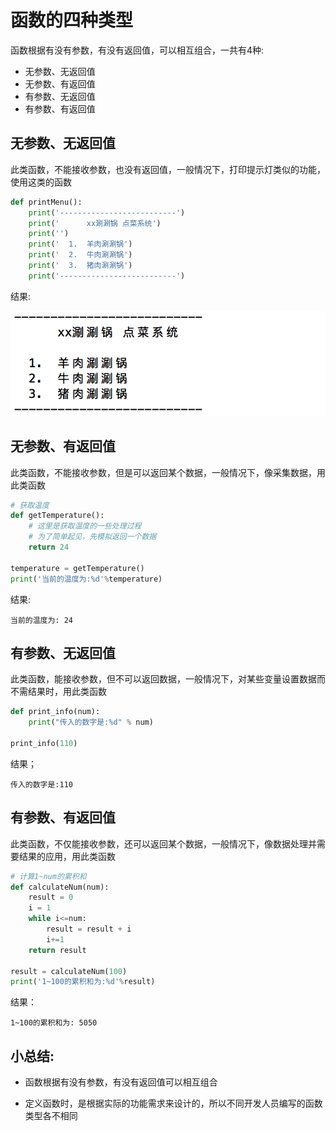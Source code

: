 # 函数的四种类型

函数根据有没有参数，有没有返回值，可以相互组合，一共有4种:
- 无参数、无返回值
- 无参数、有返回值
- 有参数、无返回值
- 有参数、有返回值

## 无参数、无返回值

此类函数，不能接收参数，也没有返回值，一般情况下，打印提示灯类似的功能，使用这类的函数

```python
def printMenu():
    print('--------------------------')
    print('      xx涮涮锅 点菜系统')
    print('')
    print('  1.  羊肉涮涮锅')
    print('  2.  牛肉涮涮锅')
    print('  3.  猪肉涮涮锅')
    print('--------------------------')
```
结果:

![](images/无参无返回.png)

## 无参数、有返回值
此类函数，不能接收参数，但是可以返回某个数据，一般情况下，像采集数据，用此类函数

```python
# 获取温度
def getTemperature():
    # 这里是获取温度的一些处理过程
    # 为了简单起见，先模拟返回一个数据
    return 24

temperature = getTemperature()
print('当前的温度为:%d'%temperature)
```
结果:
```
当前的温度为: 24
```

## 有参数、无返回值
此类函数，能接收参数，但不可以返回数据，一般情况下，对某些变量设置数据而不需结果时，用此类函数
```python
def print_info(num):
    print("传入的数字是:%d" % num)

print_info(110)
```
结果；
```
传入的数字是:110
```

## 有参数、有返回值
此类函数，不仅能接收参数，还可以返回某个数据，一般情况下，像数据处理并需要结果的应用，用此类函数
```python
# 计算1~num的累积和
def calculateNum(num):
    result = 0
    i = 1
    while i<=num:
        result = result + i
        i+=1
    return result

result = calculateNum(100)
print('1~100的累积和为:%d'%result)
```
结果：
```
1~100的累积和为: 5050
```

## 小总结:

- 函数根据有没有参数，有没有返回值可以相互组合

- 定义函数时，是根据实际的功能需求来设计的，所以不同开发人员编写的函数类型各不相同
